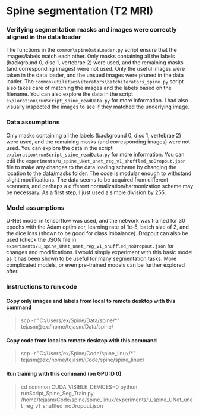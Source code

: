 # Spine segmentation (T2 MRI)

### Verifying segmentation masks and images were correctly aligned in the data loader
The functions in the ``common\spineDataLoader.py`` script ensure that the images/labels match each other. Only masks containing all the labels (background 0, disc 1, vertebrae 2) were used, and the remaining masks (and corresponding images) were not used. Only the useful images were taken in the data loader, and the unsued images were pruned in the data loader. The ``common\utilities\iterators\batchiterators_spine.py`` script also takes care of matching the images and the labels based on the filename. You can also explore the data in the script ``exploration\runScript_spine_readData.py`` for more information. I had also visually inspected the images to see if they matched the underlying image. 

### Data assumptions
Only masks containing all the labels (background 0, disc 1, vertebrae 2) were used, and the remaining masks (and corresponding images) were not used. You can explore the data in the script ``exploration\runScript_spine_readData.py`` for more information. You can edit the ``experiments/u_spine_UNet_unet_reg_v1_shuffled_noDropout.json`` file to make any changes to the data loading scheme by changing the location to the data/masks folder. The code is modular enough to withstand slight modifications. The data seems to be acquired from different scanners, and perhaps a different normalization/harmonization scheme may be necessary. As a first step, I just used a simple division by 255. 

### Model assumptions 
U-Net model in tensorflow was used, and the network was trained for 30 epochs with the Adam optimizer, learning rate of 1e-5, batch size of 2, and the dice loss (shown to be good for class imbalance). Dropout can also be used (check the JSON file in ``experiments/u_spine_UNet_unet_reg_v1_shuffled_noDropout.json`` for changes and modifications. I would simply experiment with this basic model as it has been shown to be useful for many segmentation tasks. More complicated models, or even pre-trained models can be further explored after. 

### Instructions to run code

#### Copy only images and labels from local to remote desktop with this command
> scp -r "C:/Users/ex/Spine/Data/spine/*" tejasm@ex:/home/tejasm/Data/spine/

#### Copy code from local to remote desktop with this command
> scp -r "C:/Users/ex/Spine/Code/spine_linux/*" tejasm@ex:/home/tejasm/Code/spine/spine_linux/

#### Run training with this command (on GPU ID 0)
> cd common
> CUDA_VISIBLE_DEVICES=0 python runScript_Spine_Seg_Train.py /home/tejasm/Code/spine/spine_linux/experiments/u_spine_UNet_unet_reg_v1_shuffled_noDropout.json